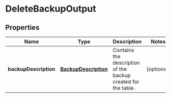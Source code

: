 

# DeleteBackupOutput


## Properties

| Name | Type | Description | Notes |
|------------ | ------------- | ------------- | -------------|
|**backupDescription** | [**BackupDescription**](BackupDescription.md) | Contains the description of the backup created for the table. |  [optional] |



